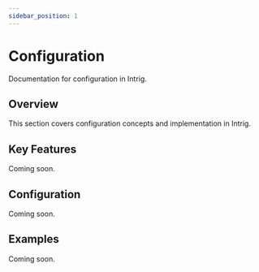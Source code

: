 ```yaml
---
sidebar_position: 1
---
```


# Configuration

Documentation for configuration in Intrig.

## Overview

This section covers configuration concepts and implementation in Intrig.

## Key Features

Coming soon.

## Configuration

Coming soon.

## Examples

Coming soon.
